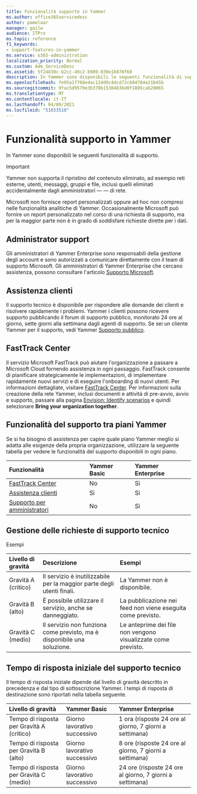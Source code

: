 ```yaml
---
title: Funzionalità supporto in Yammer
ms.author: office365servicedesc
author: pamelaar
manager: gailw
audience: ITPro
ms.topic: reference
f1_keywords:
- support-features-in-yammer
ms.service: o365-administration
localization_priority: Normal
ms.custom: Adm_ServiceDesc
ms.assetid: 5f24830c-b2cc-49c2-b989-030e1b870f60
description: In Yammer sono disponibili le seguenti funzionalità di supporto.
ms.openlocfilehash: fe95a1f768e4ac12dd9c4dcd72c684784e21b45b
ms.sourcegitcommit: 9fac5d9579e3b370b15384b36d0f1805cab20065
ms.translationtype: MT
ms.contentlocale: it-IT
ms.lasthandoff: 04/09/2021
ms.locfileid: "51653518"
---
```

# <a name="support-features-in-yammer"></a>Funzionalità supporto in Yammer

In Yammer sono disponibili le seguenti funzionalità di supporto.
  
> [!IMPORTANT]
> Yammer non supporta il ripristino del contenuto eliminato, ad esempio reti esterne, utenti, messaggi, gruppi e file, inclusi quelli eliminati accidentalmente dagli amministratori &mdash; &mdash; di rete.
>
> Microsoft non fornisce report personalizzati oppure ad hoc non compresi nelle funzionalità analitiche di Yammer. Occasionalmente Microsoft può fornire un report personalizzato nel corso di una richiesta di supporto, ma per la maggior parte non è in grado di soddisfare richieste dirette per i dati.

## <a name="administrator-support"></a>Administrator support

Gli amministratori di Yammer Enterprise sono responsabili della gestione degli account e sono autorizzati a comunicare direttamente con il team di supporto Microsoft. Gli amministratori di Yammer Enterprise che cercano assistenza, possono consultare l'articolo [Supporto Microsoft](https://go.microsoft.com/fwlink/p/?LinkId=330922).

## <a name="customer-support"></a>Assistenza clienti

Il supporto tecnico è disponibile per rispondere alle domande dei clienti e risolvere rapidamente i problemi. Yammer i clienti possono ricevere supporto pubblicando il forum di supporto pubblico, monitorato 24 ore al giorno, sette giorni alla settimana dagli agenti di supporto. Se sei un cliente Yammer per il supporto, vedi Yammer [Supporto pubblico](https://go.microsoft.com/fwlink/p/?LinkId=330921).
   
## <a name="fasttrack-center"></a>FastTrack Center

Il servizio Microsoft FastTrack può aiutare l'organizzazione a passare a Microsoft Cloud fornendo assistenza in ogni passaggio. FastTrack consente di pianificare strategicamente le implementazioni, di implementare rapidamente nuovi servizi e di eseguire l'onboarding di nuovi utenti. Per informazioni dettagliate, visitare [FastTrack Center](https://go.microsoft.com/fwlink/?LinkID=518597&amp;clcid=0x409). Per informazioni sulla creazione della rete Yammer, inclusi documenti e attività di pre-avvio, avvio e supporto, passare alla pagina [Envision: Identify scenarios](https://fasttrack.microsoft.com/office/envision/identify-scenarios) e quindi selezionare **Bring your organization together**.

## <a name="support-features-across-yammer-plans"></a>Funzionalità del supporto tra piani Yammer

Se si ha bisogno di assistenza per capire quale piano Yammer meglio si adatta alle esigenze della propria organizzazione, utilizzare la seguente tabella per vedere le funzionalità del supporto disponibili in ogni piano.
  
|**Funzionalità**|**Yammer Basic**|**Yammer Enterprise**|
|:-----|:-----|:-----|
|[FastTrack Center](https://go.microsoft.com/fwlink/?LinkID=518597&amp;clcid=0x409) <br/> |No  <br/> |Sì  <br/> |
|[Assistenza clienti](support-features-in-yammer.md#customer-support) <br/> |Sì  <br/> |Sì  <br/> |
|[Supporto per amministratori](support-features-in-yammer.md#administrator-support) <br/> |No  <br/> |Sì  <br/> |
 
## <a name="technical-support-case-handling"></a>Gestione delle richieste di supporto tecnico

Esempi 
  
|**Livello di gravità**|**Descrizione**|**Esempi**|
|:-----|:-----|:-----|
|Gravità A (critico)  <br/> |Il servizio è inutilizzabile per la maggior parte degli utenti finali.  <br/> |La Yammer non è disponibile.  <br/> |
|Gravità B (alto)  <br/> |È possibile utilizzare il servizio, anche se danneggiato.  <br/> |La pubblicazione nei feed non viene eseguita come previsto.  <br/> |
|Gravità C (medio)  <br/> |Il servizio non funziona come previsto, ma è disponibile una soluzione.  <br/> |Le anteprime dei file non vengono visualizzate come previsto.  <br/> |

## <a name="technical-support-initial-response-times"></a>Tempo di risposta iniziale del supporto tecnico

Il tempo di risposta iniziale dipende dal livello di gravità descritto in precedenza e dal tipo di sottoscrizione Yammer. I tempi di risposta di destinazione sono riportati nella tabella seguente.
  
|**Livello di gravità**|**Yammer Basic**|**Yammer Enterprise**|
|:-----|:-----|:-----|
|Tempo di risposta per Gravità A (critico)  <br/> |Giorno lavorativo successivo  <br/> |1 ora (risposte 24 ore al giorno, 7 giorni a settimana)  <br/> |
|Tempo di risposta per Gravità B (alto)  <br/> |Giorno lavorativo successivo  <br/> |8 ore (risposte 24 ore al giorno, 7 giorni a settimana)  <br/> |
|Tempo di risposta per Gravità C (medio)  <br/> |Giorno lavorativo successivo  <br/> |24 ore (risposte 24 ore al giorno, 7 giorni a settimana)  <br/> |
